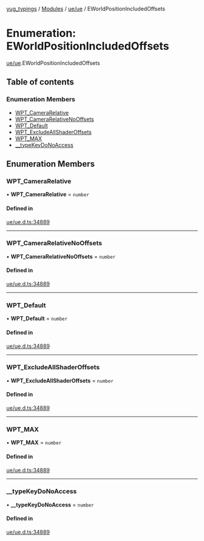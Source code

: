 [yug_typings](../README.md) / [Modules](../modules.md) / [ue/ue](../modules/ue_ue.md) / EWorldPositionIncludedOffsets

# Enumeration: EWorldPositionIncludedOffsets

[ue/ue](../modules/ue_ue.md).EWorldPositionIncludedOffsets

## Table of contents

### Enumeration Members

- [WPT\_CameraRelative](ue_ue.EWorldPositionIncludedOffsets.md#wpt_camerarelative)
- [WPT\_CameraRelativeNoOffsets](ue_ue.EWorldPositionIncludedOffsets.md#wpt_camerarelativenooffsets)
- [WPT\_Default](ue_ue.EWorldPositionIncludedOffsets.md#wpt_default)
- [WPT\_ExcludeAllShaderOffsets](ue_ue.EWorldPositionIncludedOffsets.md#wpt_excludeallshaderoffsets)
- [WPT\_MAX](ue_ue.EWorldPositionIncludedOffsets.md#wpt_max)
- [\_\_typeKeyDoNoAccess](ue_ue.EWorldPositionIncludedOffsets.md#__typekeydonoaccess)

## Enumeration Members

### WPT\_CameraRelative

• **WPT\_CameraRelative** = `number`

#### Defined in

[ue/ue.d.ts:34889](https://github.com/YugMetaverse/yug_typings/blob/b7d9b19/ue/ue.d.ts#L34889)

___

### WPT\_CameraRelativeNoOffsets

• **WPT\_CameraRelativeNoOffsets** = `number`

#### Defined in

[ue/ue.d.ts:34889](https://github.com/YugMetaverse/yug_typings/blob/b7d9b19/ue/ue.d.ts#L34889)

___

### WPT\_Default

• **WPT\_Default** = `number`

#### Defined in

[ue/ue.d.ts:34889](https://github.com/YugMetaverse/yug_typings/blob/b7d9b19/ue/ue.d.ts#L34889)

___

### WPT\_ExcludeAllShaderOffsets

• **WPT\_ExcludeAllShaderOffsets** = `number`

#### Defined in

[ue/ue.d.ts:34889](https://github.com/YugMetaverse/yug_typings/blob/b7d9b19/ue/ue.d.ts#L34889)

___

### WPT\_MAX

• **WPT\_MAX** = `number`

#### Defined in

[ue/ue.d.ts:34889](https://github.com/YugMetaverse/yug_typings/blob/b7d9b19/ue/ue.d.ts#L34889)

___

### \_\_typeKeyDoNoAccess

• **\_\_typeKeyDoNoAccess** = `number`

#### Defined in

[ue/ue.d.ts:34889](https://github.com/YugMetaverse/yug_typings/blob/b7d9b19/ue/ue.d.ts#L34889)
